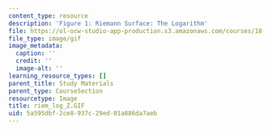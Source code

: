```yaml
---
content_type: resource
description: 'Figure 1: Riemann Surface: The Logarithm'
file: https://ol-ocw-studio-app-production.s3.amazonaws.com/courses/18-04-complex-variables-with-applications-fall-1999/5a595dbf2ce8937c29ed01a886da7aeb_riem_log_Z.GIF
file_type: image/gif
image_metadata:
  caption: ''
  credit: ''
  image-alt: ''
learning_resource_types: []
parent_title: Study Materials
parent_type: CourseSection
resourcetype: Image
title: riem_log_Z.GIF
uid: 5a595dbf-2ce8-937c-29ed-01a886da7aeb
---
```

